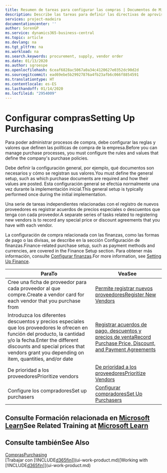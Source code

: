 ```yaml
---
title: Resumen de tareas para configurar las compras | Documentos de Microsoft
description: Describe las tareas para definir las directivas de aprovisionamiento de su empresa y configurar sus procesos de compra.
services: project-madeira
documentationcenter: ''
author: SorenGP
ms.service: dynamics365-business-central
ms.topic: article
ms.devlang: na
ms.tgt_pltfrm: na
ms.workload: na
ms.search.keywords: procurement, supply, vendor order
ms.date: 01/13/2020
ms.author: sgroespe
ms.openlocfilehash: 6ceaf6828ac5067a0a34c4120627e0352dc90d2d
ms.sourcegitcommit: ead69ebe5b29927876a4fb23afb6c066f8854591
ms.translationtype: HT
ms.contentlocale: es-ES
ms.lasthandoff: 01/14/2020
ms.locfileid: "2954009"
---
```

# <a name="setting-up-purchasing"></a><span data-ttu-id="91868-103">Configurar compras</span><span class="sxs-lookup"><span data-stu-id="91868-103">Setting Up Purchasing</span></span>
<span data-ttu-id="91868-104">Para poder administrar procesos de compra, debe configurar las reglas y valores que definen las políticas de compra de la empresa.</span><span class="sxs-lookup"><span data-stu-id="91868-104">Before you can manage purchase processes, you must configure the rules and values that define the company's purchase policies.</span></span>

<span data-ttu-id="91868-105">Debe definir la configuración general, por ejemplo, qué documentos son necesarios y cómo se registran sus valores.</span><span class="sxs-lookup"><span data-stu-id="91868-105">You must define the general setup, such as which purchase documents are required and how their values are posted.</span></span> <span data-ttu-id="91868-106">Esta configuración general se efectúa normalmente una vez durante la implementación inicial.</span><span class="sxs-lookup"><span data-stu-id="91868-106">This general setup is typically performed once during the initial implementation.</span></span>

<span data-ttu-id="91868-107">Una serie de tareas independientes relacionadas con el registro de nuevos proveedores es registrar acuerdos de precios especiales o descuentos que tenga con cada proveedor.</span><span class="sxs-lookup"><span data-stu-id="91868-107">A separate series of tasks related to registering new vendors is to record any special price or discount agreements that you have with each vendor.</span></span>

<span data-ttu-id="91868-108">La configuración de compra relacionada con las finanzas, como las formas de pago o las divisas, se describe en la sección Configuración de finanzas.</span><span class="sxs-lookup"><span data-stu-id="91868-108">Finance-related purchase setup, such as payment methods and currencies, are covered in the Finance Setup section.</span></span> <span data-ttu-id="91868-109">Para obtener más información, consulte [Configurar finanzas](finance-setup-finance.md).</span><span class="sxs-lookup"><span data-stu-id="91868-109">For more information, see [Setting Up Finance](finance-setup-finance.md).</span></span>

| <span data-ttu-id="91868-110">Para</span><span class="sxs-lookup"><span data-stu-id="91868-110">To</span></span> | <span data-ttu-id="91868-111">Vea</span><span class="sxs-lookup"><span data-stu-id="91868-111">See</span></span> |
| --- | --- |
| <span data-ttu-id="91868-112">Cree una ficha de proveedor para cada proveedor al que compre.</span><span class="sxs-lookup"><span data-stu-id="91868-112">Create a vendor card for each vendor that you purchase from</span></span>|[<span data-ttu-id="91868-113">Permite registrar nuevos proveedores</span><span class="sxs-lookup"><span data-stu-id="91868-113">Register New Vendors</span></span>](purchasing-how-register-new-vendors.md) |
| <span data-ttu-id="91868-114">Introduzca los diferentes descuentos y precios especiales que los proveedores le ofrecen en función del producto, la cantidad y/o la fecha.</span><span class="sxs-lookup"><span data-stu-id="91868-114">Enter the different discounts and special prices that vendors grant you depending on item, quantities, and/or date</span></span> |[<span data-ttu-id="91868-115">Registrar acuerdos de pago, descuentos y precios de venta</span><span class="sxs-lookup"><span data-stu-id="91868-115">Record Purchase Price, Discount, and Payment Agreements</span></span>](purchasing-how-record-purchase-price-discount-payment-agreements.md) |
| <span data-ttu-id="91868-116">De prioridad a los proveedores</span><span class="sxs-lookup"><span data-stu-id="91868-116">Prioritize vendors</span></span> |[<span data-ttu-id="91868-117">De prioridad a los proveedores</span><span class="sxs-lookup"><span data-stu-id="91868-117">Prioritize Vendors</span></span>](purchasing-how-prioritize-vendors.md) |
| <span data-ttu-id="91868-118">Configure los compradores</span><span class="sxs-lookup"><span data-stu-id="91868-118">Set up purchasers</span></span> |[<span data-ttu-id="91868-119">Configurar compradores</span><span class="sxs-lookup"><span data-stu-id="91868-119">Set Up Purchasers</span></span>](purchasing-how-setup-purchasers.md) |

## <a name="see-related-training-at-microsoft-learnlearnmodulestrade-get-started-dynamics-365-business-central"></a><span data-ttu-id="91868-120">Consulte Formación relacionada en [Microsoft Learn](/learn/modules/trade-get-started-dynamics-365-business-central/)</span><span class="sxs-lookup"><span data-stu-id="91868-120">See Related Training at [Microsoft Learn](/learn/modules/trade-get-started-dynamics-365-business-central/)</span></span>

## <a name="see-also"></a><span data-ttu-id="91868-121">Consulte también</span><span class="sxs-lookup"><span data-stu-id="91868-121">See Also</span></span>
[<span data-ttu-id="91868-122">Compras</span><span class="sxs-lookup"><span data-stu-id="91868-122">Purchasing</span></span>](purchasing-manage-purchasing.md)  
<span data-ttu-id="91868-123">[Trabajar con [!INCLUDE[d365fin](includes/d365fin_md.md)]](ui-work-product.md)</span><span class="sxs-lookup"><span data-stu-id="91868-123">[Working with [!INCLUDE[d365fin](includes/d365fin_md.md)]](ui-work-product.md)</span></span>
